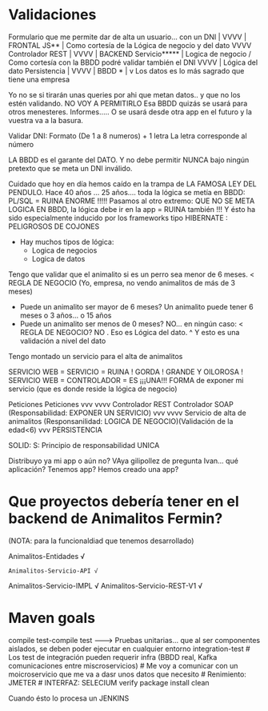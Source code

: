 # Validaciones


Formulario que me permite dar de alta un usuario... con un DNI 	|
   VVVV															| FRONTAL
JS**																|  Como cortesía de la Lógica de negocio y del dato
   VVVV
Controlador REST													|
   VVVV															| BACKEND
Servicio*****													| Logica de negocio / Como cortesía con la BBDD podré validar también el DNI
   VVVV															|						Lógica del dato
Persistencia  													|
   VVVV															|
BBDD	*															|
  v
  Los datos es lo más sagrado que tiene una empresa
 
 Yo no se si tirarán unas queries por ahi que metan datos.. y que no los estén validando. NO VOY A PERMITIRLO
 Esa BBDD quizás se usará para otros menesteres. Informes..... 
 O se usará desde otra app en el futuro y la vuestra va a la basura.

Validar DNI: Formato (De 1 a 8 numeros) + 1 letra
             La letra corresponde al número

             
LA BBDD es el garante del DATO. Y no debe permitir NUNCA bajo ningún pretexto que se meta un DNI inválido.


Cuidado que hoy en día hemos caído en la trampa de LA FAMOSA LEY DEL PENDULO.
Hace 40 años ... 25 años.... toda la lógica se metía en BBDD: PL/SQL = RUINA ENORME !!!!!
Pasamos al  otro extremo: QUE NO SE META LOGICA EN BBDD, la lógica debe ir en la app = RUINA también !!!
Y ésto ha sido especialmente inducido por los frameworks tipo HIBERNATE : PELIGROSOS DE COJONES
- Hay muchos tipos de lógica:
	- Logica de negocios
	- Logica de datos

Tengo que validar que el animalito si es un perro sea menor de 6 meses. < REGLA DE NEGOCIO (Yo, empresa, no vendo animalitos de más de 3 meses)
- Puede un animalito ser mayor de 6 meses? Un animalito puede tener 6 meses o 3 años... o 15 años 
- Puede un animalito ser menos de 0 meses? NO... en ningún caso: < REGLA DE NEGOCIO? NO . Eso es Lógica del dato.
	^ Y esto es una validación a nivel del dato

	
Tengo montado un servicio para el alta de animalitos

SERVICIO WEB = SERVICIO = RUINA ! GORDA ! GRANDE Y OILOROSA !
SERVICIO WEB = CONTROLADOR = ES ¡¡¡UNA!!! FORMA de exponer mi servicio (que es donde reside la lógica de negocio)


Peticiones										Peticiones
  vvv												vvvv
						Controlador REST 			Controlador SOAP (Responsabilidad: EXPONER UN SERVICIO)
  								vvv				vvvv
						Servicio de alta de animalitos (Responsanilidad: LOGICA DE NEGOCIO)(Validación de la edad<6)
									  vvv
									 PERSISTENCIA


SOLID: S: Principio de responsabilidad UNICA


Distribuyo ya mi app o aún no? VAya gilipollez de pregunta Ivan... qué aplicación? Tenemos app?
Hemos creado una app?

# Que proyectos debería tener en el backend de Animalitos Fermin?
(NOTA: para la funcionaldiad que tenemos desarrollado)

Animalitos-Entidades √

	Animalitos-Servicio-API √     

Animalitos-Servicio-IMPL √
Animalitos-Servicio-REST-V1 √ 


# Maven goals

compile
test-compile
	test		---> Pruebas unitarias... que al ser componentes aislados, se deben poder ejecutar en cualquier entorno
	integration-test # Los test de integración pueden requerir infra (BBDD real, Kafka comunicaciones entre miscroservicios)
					 # Me voy a comunicar con un moicroservicio que me va a dasr unos datos que necesito
					 # Renimiento: JMETER
					 # INTERFAZ: SELECIUM
verify
package
install
clean

Cuando ésto lo procesa un JENKINS

